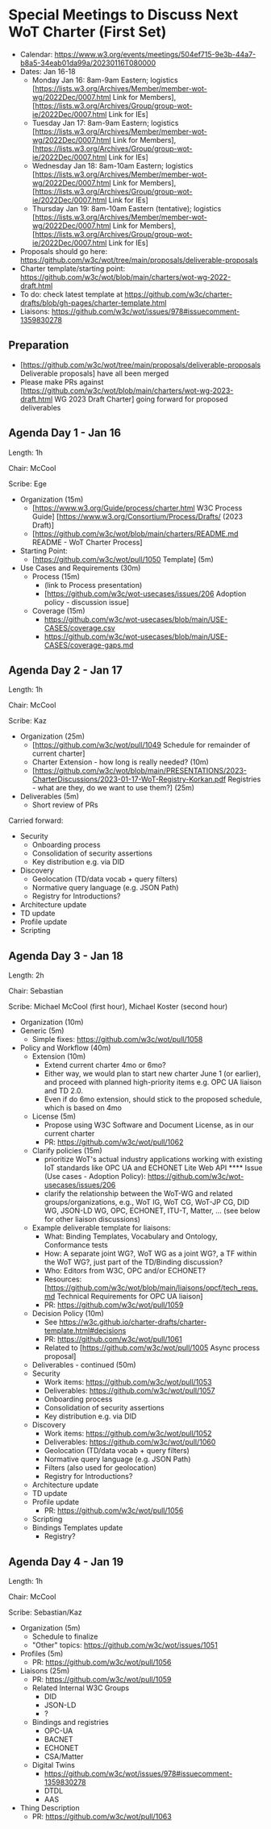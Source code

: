 # Special Meetings to Discuss Next WoT Charter (First Set)
* Calendar: https://www.w3.org/events/meetings/504ef715-9e3b-44a7-b8a5-34eab01da99a/20230116T080000
* Dates: Jan 16-18
    - Monday Jan 16: 8am-9am Eastern; logistics [https://lists.w3.org/Archives/Member/member-wot-wg/2022Dec/0007.html Link for Members], [https://lists.w3.org/Archives/Group/group-wot-ie/2022Dec/0007.html Link for IEs]
    - Tuesday Jan 17: 8am-9am Eastern; logistics [https://lists.w3.org/Archives/Member/member-wot-wg/2022Dec/0007.html Link for Members], [https://lists.w3.org/Archives/Group/group-wot-ie/2022Dec/0007.html Link for IEs]
    - Wednesday Jan 18: 8am-10am Eastern; logistics [https://lists.w3.org/Archives/Member/member-wot-wg/2022Dec/0007.html Link for Members], [https://lists.w3.org/Archives/Group/group-wot-ie/2022Dec/0007.html Link for IEs]
    - Thursday Jan 19: 8am-10am Eastern (tentative); logistics [https://lists.w3.org/Archives/Member/member-wot-wg/2022Dec/0007.html Link for Members], [https://lists.w3.org/Archives/Group/group-wot-ie/2022Dec/0007.html Link for IEs]
* Proposals should go here: https://github.com/w3c/wot/tree/main/proposals/deliverable-proposals
* Charter template/starting point: https://github.com/w3c/wot/blob/main/charters/wot-wg-2022-draft.html
* To do: check latest template at https://github.com/w3c/charter-drafts/blob/gh-pages/charter-template.html
* Liaisons: https://github.com/w3c/wot/issues/978#issuecomment-1359830278

## Preparation 
* [https://github.com/w3c/wot/tree/main/proposals/deliverable-proposals Deliverable proposals] have all been merged
* Please make PRs against [https://github.com/w3c/wot/blob/main/charters/wot-wg-2023-draft.html WG 2023 Draft Charter] going forward for proposed deliverables

## Agenda Day 1 - Jan 16 
Length: 1h

Chair: McCool

Scribe: Ege

* Organization (15m)
    - [https://www.w3.org/Guide/process/charter.html W3C Process Guide] [https://www.w3.org/Consortium/Process/Drafts/ (2023 Draft)]
    - [https://github.com/w3c/wot/blob/main/charters/README.md README - WoT Charter Process]
* Starting Point:
    - [https://github.com/w3c/wot/pull/1050 Template] (5m)
* Use Cases and Requirements (30m)
    - Process (15m)
        * (link to Process presentation) 
        * [https://github.com/w3c/wot-usecases/issues/206 Adoption policy - discussion issue]
    - Coverage (15m)
        * https://github.com/w3c/wot-usecases/blob/main/USE-CASES/coverage.csv
        * https://github.com/w3c/wot-usecases/blob/main/USE-CASES/coverage-gaps.md

## Agenda Day 2 - Jan 17 
Length: 1h

Chair: McCool

Scribe: Kaz

* Organization (25m)
    - [https://github.com/w3c/wot/pull/1049 Schedule for remainder of current charter]
    - Charter Extension - how long is really needed? (10m)
    - [https://github.com/w3c/wot/blob/main/PRESENTATIONS/2023-CharterDiscussions/2023-01-17-WoT-Registry-Korkan.pdf Registries - what are they, do we want to use them?] (25m)
* Deliverables (5m)
    - Short review of PRs

Carried forward:
* Security
    - Onboarding process
    - Consolidation of security assertions
    - Key distribution e.g. via DID
* Discovery
    - Geolocation (TD/data vocab + query filters)
    - Normative query language (e.g. JSON Path)
    - Registry for Introductions?
* Architecture update
* TD update
* Profile update
* Scripting

## Agenda Day 3 - Jan 18 
Length: 2h

Chair: Sebastian

Scribe: Michael McCool (first hour), Michael Koster (second hour)

* Organization (10m)
* Generic (5m)
    - Simple fixes: https://github.com/w3c/wot/pull/1058
* Policy and Workflow (40m)
    - Extension (10m) 
        * Extend current charter 4mo or 6mo?
        * Either way, we would plan to start new charter June 1 (or earlier), and proceed with planned high-priority items e.g. OPC UA liaison and TD 2.0.
        * Even if do 6mo extension, should stick to the proposed schedule, which is based on 4mo
    - License (5m)
        * Propose using W3C Software and Document License, as in our current charter
        * PR: https://github.com/w3c/wot/pull/1062
    - Clarify policies (15m)
        * prioritize WoT's actual industry applications working with existing IoT standards like OPC UA and ECHONET Lite Web API
**** Issue (Use cases - Adoption Policy): https://github.com/w3c/wot-usecases/issues/206
        * clarify the relationship between the WoT-WG and related groups/organizations, e.g., WoT IG, WoT CG, WoT-JP CG, DID WG, JSON-LD WG, OPC, ECHONET, ITU-T, Matter, ... (see below for other liaison discussions)
    - Example deliverable template for liaisons:
        * What: Binding Templates, Vocabulary and Ontology, Conformance tests
        * How: A separate joint WG?, WoT WG as a joint WG?, a TF within the WoT WG?, just part of the TD/Binding discussion?
        * Who: Editors from W3C, OPC and/or ECHONET?
        * Resources: [https://github.com/w3c/wot/blob/main/liaisons/opcf/tech_reqs.md Technical Requirements for OPC UA liaison]
        * PR: https://github.com/w3c/wot/pull/1059
    - Decision Policy (10m)
        * See https://w3c.github.io/charter-drafts/charter-template.html#decisions
        * PR: https://github.com/w3c/wot/pull/1061
        * Related to [https://github.com/w3c/wot/pull/1005 Async process proposal]
    - Deliverables - continued (50m)
    - Security
        * Work items: https://github.com/w3c/wot/pull/1053
        * Deliverables: https://github.com/w3c/wot/pull/1057
        * Onboarding process
        * Consolidation of security assertions
        * Key distribution e.g. via DID
    - Discovery
        * Work items: https://github.com/w3c/wot/pull/1052
        * Deliverables: https://github.com/w3c/wot/pull/1060
        * Geolocation (TD/data vocab + query filters)
        * Normative query language (e.g. JSON Path)
        * Filters (also used for geolocation)
        * Registry for Introductions?
    - Architecture update
    - TD update
    - Profile update
        * PR: https://github.com/w3c/wot/pull/1056
    - Scripting
    - Bindings Templates update
        * Registry?

## Agenda Day 4 - Jan 19 
Length: 1h

Chair: McCool

Scribe: Sebastian/Kaz

* Organization (5m)
    - Schedule to finalize
    - "Other" topics: https://github.com/w3c/wot/issues/1051
* Profiles (5m)
    - PR: https://github.com/w3c/wot/pull/1056
* Liaisons (25m)
    - PR: https://github.com/w3c/wot/pull/1059
    - Related Internal W3C Groups
        * DID
        * JSON-LD
        * ?
    - Bindings and registries
        * OPC-UA
        * BACNET
        * ECHONET
        * CSA/Matter
    - Digital Twins
        * https://github.com/w3c/wot/issues/978#issuecomment-1359830278
        * DTDL
        * AAS
* Thing Description
    - PR: https://github.com/w3c/wot/pull/1063
